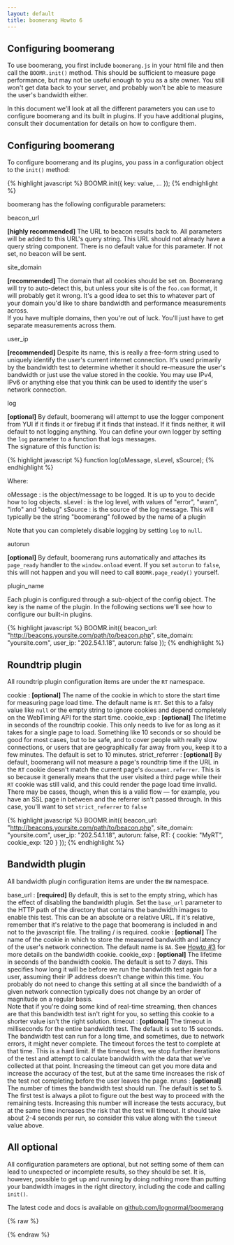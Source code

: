 ```yaml
---
layout: default
title: boomerang Howto 6
---
```


Configuring boomerang
---------------------

To use boomerang, you first include `boomerang.js` in your html file and
then call the `BOOMR.init()` method. This should be sufficient to
measure page performance, but may not be useful enough to you as a site
owner. You still won't get data back to your server, and probably won't
be able to measure the user's bandwidth either.

In this document we'll look at all the different parameters you can use
to configure boomerang and its built in plugins. If you have additional
plugins, consult their documentation for details on how to configure
them.

Configuring boomerang
---------------------

To configure boomerang and its plugins, you pass in a configuration
object to the `init()` method:

{% highlight javascript %}
    BOOMR.init({
            key: value,
            ...
        });
{% endhighlight %}

boomerang has the following configurable parameters:

beacon\_url

**[highly recommended]** The URL to beacon results back to. All
parameters will be added to this URL's query string. This URL should not
already have a query string component. There is no default value for
this parameter. If not set, no beacon will be sent.

site\_domain

**[recommended]** The domain that all cookies should be set on.
Boomerang will try to auto-detect this, but unless your site is of the
`foo.com` format, it will probably get it wrong. It's a good idea to set
this to whatever part of your domain you'd like to share bandwidth and
performance measurements across.\
 If you have multiple domains, then you're out of luck. You'll just have
to get separate measurements across them.

user\_ip

**[recommended]** Despite its name, this is really a free-form string
used to uniquely identify the user's current internet connection. It's
used primarily by the bandwidth test to determine whether it should
re-measure the user's bandwidth or just use the value stored in the
cookie. You may use IPv4, IPv6 or anything else that you think can be
used to identify the user's network connection.

log

**[optional]** By default, boomerang will attempt to use the logger
component from YUI if it finds it or firebug if it finds that instead.
If it finds neither, it will default to not logging anything. You can
define your own logger by setting the `log` parameter to a function that
logs messages.\
 The signature of this function is:

{% highlight javascript %}
    function log(oMessage, sLevel, sSource);
{% endhighlight %}

Where:

oMessage
:   is the object/message to be logged. It is up to you to decide how to
    log objects.
sLevel
:   is the log level, with values of "error", "warn", "info" and "debug"
sSource
:   is the source of the log message. This will typically be the string
    "boomerang" followed by the name of a plugin

Note that you can completely disable logging by setting `log` to `null`.

autorun

**[optional]** By default, boomerang runs automatically and attaches its
`page_ready` handler to the `window.onload` event. If you set `autorun`
to `false`, this will not happen and you will need to call
`BOOMR.page_ready()` yourself.

plugin\_name

Each plugin is configured through a sub-object of the config object. The
key is the name of the plugin. In the following sections we'll see how
to configure our built-in plugins.

{% highlight javascript %}
    BOOMR.init({
            beacon_url: "http://beacons.yoursite.com/path/to/beacon.php",
            site_domain: "yoursite.com",
            user_ip: "202.54.1.18",
            autorun: false
        });
{% endhighlight %}

Roundtrip plugin
----------------

All roundtrip plugin configuration items are under the `RT` namespace.

cookie
:   **[optional]** The name of the cookie in which to store the start
    time for measuring page load time. The default name is `RT`. Set
    this to a falsy value like `null` or the empty string to ignore
    cookies and depend completely on the WebTiming API for the start
    time.
cookie\_exp
:   **[optional]** The lifetime in seconds of the roundtrip cookie. This
    only needs to live for as long as it takes for a single page to
    load. Something like 10 seconds or so should be good for most cases,
    but to be safe, and to cover people with really slow connections, or
    users that are geographically far away from you, keep it to a few
    minutes. The default is set to 10 minutes.
strict\_referrer
:   **[optional]** By default, boomerang will not measure a page's
    roundtrip time if the URL in the `RT` cookie doesn't match the
    current page's `document.referrer`. This is so because it generally
    means that the user visited a third page while their `RT` cookie was
    still valid, and this could render the page load time invalid.\
     There may be cases, though, when this is a valid flow — for
    example, you have an SSL page in between and the referrer isn't
    passed through. In this case, you'll want to set `strict_referrer`
    to `false`

{% highlight javascript %}
    BOOMR.init({
            beacon_url: "http://beacons.yoursite.com/path/to/beacon.php",
            site_domain: "yoursite.com",
            user_ip: "202.54.1.18",
            autorun: false,
            RT: {
                    cookie: "MyRT",
                    cookie_exp: 120
            }
        });
{% endhighlight %}

Bandwidth plugin
----------------

All bandwidth plugin configuration items are under the `BW` namespace.

base\_url
:   **[required]** By default, this is set to the empty string, which
    has the effect of disabling the bandwidth plugin. Set the `base_url`
    parameter to the HTTP path of the directory that contains the
    bandwidth images to enable this test. This can be an absolute or a
    relative URL. If it's relative, remember that it's relative to the
    page that boomerang is included in and not to the javascript file.
    The trailing / is required.
cookie
:   **[optional]** The name of the cookie in which to store the measured
    bandwidth and latency of the user's network connection. The default
    name is `BA`. See [Howto \#3](howto-3.html) for more details on the
    bandwidth cookie.
cookie\_exp
:   **[optional]** The lifetime in seconds of the bandwidth cookie. The
    default is set to 7 days. This specifies how long it will be before
    we run the bandwidth test again for a user, assuming their IP
    address doesn't change within this time. You probably do not need to
    change this setting at all since the bandwidth of a given network
    connection typically does not change by an order of magnitude on a
    regular basis.\
     Note that if you're doing some kind of real-time streaming, then
    chances are that this bandwidth test isn't right for you, so setting
    this cookie to a shorter value isn't the right solution.
timeout
:   **[optional]** The timeout in milliseconds for the entire bandwidth
    test. The default is set to 15 seconds. The bandwidth test can run
    for a long time, and sometimes, due to network errors, it might
    never complete. The timeout forces the test to complete at that
    time. This is a hard limit. If the timeout fires, we stop further
    iterations of the test and attempt to calculate bandwidth with the
    data that we've collected at that point. Increasing the timeout can
    get you more data and increase the accuracy of the test, but at the
    same time increases the risk of the test not completing before the
    user leaves the page.
nruns
:   **[optional]** The number of times the bandwidth test should run.
    The default is set to 5. The first test is always a pilot to figure
    out the best way to proceed with the remaining tests. Increasing
    this number will increase the tests accuracy, but at the same time
    increases the risk that the test will timeout. It should take about
    2-4 seconds per run, so consider this value along with the `timeout`
    value above.

All optional
------------

All configuration parameters are optional, but not setting some of them
can lead to unexpected or incomplete results, so they should be set. It
is, however, possible to get up and running by doing nothing more than
putting your bandwidth images in the right directory, including the code
and calling `init()`.

The latest code and docs is available on
[github.com/lognormal/boomerang](http://github.com/lognormal/boomerang/)


<div id="results">
</div>

{% raw %}
<script src="/boomerang/boomerang.js" type="text/javascript"> </script>
<script src="/boomerang/plugins/bw.js" type="text/javascript"> </script>
<script src="/boomerang/plugins/navtiming.js" type="text/javascript"> </script>
<script src="/boomerang/plugins/rt.js" type="text/javascript"> </script>
<script src="howtos.js" type="text/javascript"> </script>
<script type="text/javascript">
BOOMR.init({
		user_ip: '10.0.0.1',
		BW: {
			base_url: '/boomerang/images/',
			cookie: 'HOWTO-BA'
		},
		RT: {
			cookie: 'HOWTO-RT'
		}
	});
</script>
{% endraw %}
